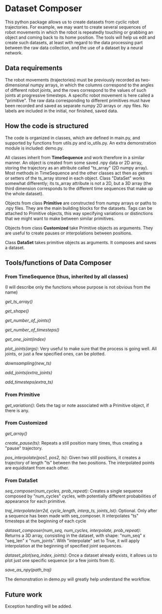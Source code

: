 # Dataset Composer

This python package allows us to create datasets from cyclic robot trajectories. For example, we may want to create several sequences of robot movements in which the robot is repeatedly touching or grabbing an object and coming back to its home position. The tools will help us edit and create such datasets, at least with regard to the data processing part between the raw data collection, and the use of a dataset by a neural network. 

## Data requirements

The robot movements (trajectories) must be previously recorded as two-dimensional numpy arrays, in which the columns correspond to the angles of different robot joints, and the rows correspond to the values of such joints at progressive timesteps. A specific robot movement is here called a "primitive". The raw data corresponding to different primitives must have been recorded and saved as separate numpy 2D arrays or .npy files. 
No labels are included in the initial, nor finished, saved data. 

## How the code is structured

The code is organized in classes, which are defined in main.py, and supported by functions from utils.py and io_utils.py. An extra demonstration module is  included: demo.py.   

All classes inherit from **TimeSequence** and work therefore in a similar manner. An object is created from some saved .npy data or 2D array, storing the trajectory as an attribute called "ts_array" (2D numpy array). Most methods in TimeSequence and the other classes act then as getters or setters of the ts_array stored in each object. Class "DataSet" works somewhat differently; its ts_array attribute is not a 2D, but a 3D array (the third dimension corresponds to the different time sequences that make up the whole dataset). 

Objects from class **Primitive** are constructed from numpy arrays or paths to .npy files. They are the main building blocks for the datasets. Tags can be attached to Primitive objects, this way specifying variations or distinctions that we might want to make between similar primitives. 

Objects from class **Customized** take Primitive objects as arguments. They are useful to create pauses or interpolations between positions. 

Class **DataSet** takes primitive objects as arguments. It composes and saves a dataset.  

## Tools/functions of Data Composer

### From **TimeSequence** (thus, inherited by all classes)
(I will describe only the functions whose purpose is not obvious from the name)

*get_ts_array()*

*get_shape()*

*get_number_of_joints()*

*get_number_of_timesteps()*

*get_one_joint(index)*

*plot_joints(args)*: Very useful to make sure that the process is going well. All joints, or just a few specified ones, can be plotted.

*downsampling(new_ts)*

*add_joints(extra_joints)*

*add_timesteps(extra_ts)*


### From **Primitive**

*get_variation()*: Gets the tag or note associated with a Primitive object, if there is any.

### From **Customized**

*get_array()*

*create_pause(ts)*: Repeats a still position many times, thus creating a "pause" trajectory.

*pos_interpolate(pos1, pos2, ts)*: Given two still positions, it creates a trajectory of length "ts" between the two positions. The interpolated points are equidistant from each other.

### From **DataSet**

*seq_composer(num_cycles, prob_repeat)*: Creates a single sequence composed by "num_cycles" cycles, with potentially different probabilities of appearance for each primitive. 

*traj_interpolate(arr2d, cycle_length, interp_ts, joints_lst)*: Optional. Only after a sequence has been made with seq_composer. It interpolates "ts" timesteps at the beginning of each cycle

*dataset_composer(num_seq, num_cycles, interpolate, prob_repeat)*: Returns a 3D array, consisting in the dataset, with shape: "num_seq" x "seq_len" x "num_joints". With "interpolate" set to True, it will apply interpolation at the beginning of specified joint sequences.

*dataset_plot(seq_index, joints)*: Once a dataset already exists, it allows us to plot just one specific sequence (or a few joints from it). 

*save_as_npy(path_traj)*

The demonstration in demo.py will greatly help understand the workflow. 

## Future work

Exception handling will be added. 



